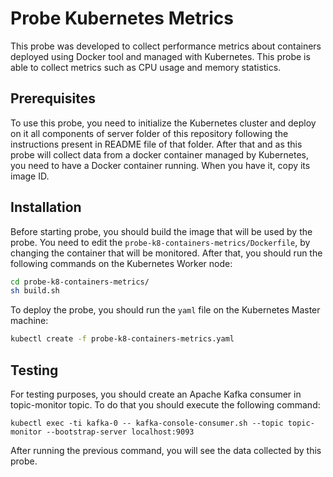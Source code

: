 
# Probe Kubernetes Metrics
This probe was developed to collect performance metrics about containers deployed using Docker tool and managed with Kubernetes. This probe is able to collect metrics such as CPU usage and memory statistics.
## Prerequisites
To use this probe, you need to initialize the Kubernetes cluster and deploy on it all components of server folder of this repository following the instructions present in README file of that folder.
After that and as this probe will collect data from a docker container managed by Kubernetes, you need to have a Docker container running. When you have it, copy its image ID.
## Installation
Before starting probe, you should build the image that will be used by the probe. You need to edit the `probe-k8-containers-metrics/Dockerfile`, by changing the container that will be monitored.
After that, you should run the following commands on the Kubernetes Worker node:

```sh
cd probe-k8-containers-metrics/
sh build.sh
```
To deploy the probe, you should run the `yaml` file on the Kubernetes Master machine:
```sh
kubectl create -f probe-k8-containers-metrics.yaml
```
## Testing
For testing purposes, you should create an Apache Kafka consumer in topic-monitor topic. To do that you should execute the following command:
```
kubectl exec -ti kafka-0 -- kafka-console-consumer.sh --topic topic-monitor --bootstrap-server localhost:9093
```
After running the previous command, you will see the data collected by this probe.


